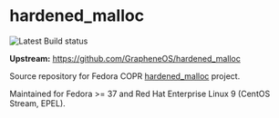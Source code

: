 # hardened_malloc
![Latest Build status](https://copr.fedorainfracloud.org/coprs/lhajn/hardened_malloc/package/hardened_malloc/status_image/last_build.png)

**Upstream:** https://github.com/GrapheneOS/hardened_malloc

Source repository for Fedora COPR [hardened_malloc](https://copr.fedorainfracloud.org/coprs/lhajn/hardened_malloc/) project.

Maintained for Fedora >= 37 and Red Hat Enterprise Linux 9 (CentOS Stream, EPEL).
